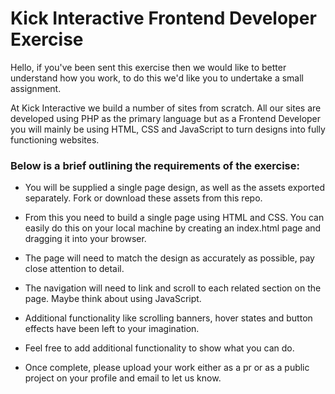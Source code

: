 # Kick Interactive Frontend Developer Exercise

Hello, if you've been sent this exercise then we would like to better understand how you work, to do this we'd like you to undertake a small assignment.

At Kick Interactive we build a number of sites from scratch. All our sites are developed using PHP as the primary language but as a Frontend Developer you will mainly be using HTML, CSS and JavaScript to turn designs into fully functioning websites.

### Below is a brief outlining the requirements of the exercise:

- You will be supplied a single page design, as well as the assets exported separately. Fork or download these assets from this repo.

- From this you need to build a single page using HTML and CSS. You can easily do this on your local machine by creating an index.html page and dragging it into your browser.

- The page will need to match the design as accurately as possible, pay close attention to detail.

- The navigation will need to link and scroll to each related section on the page. Maybe think about using JavaScript.

- Additional functionality like scrolling banners, hover states and button effects have been left to your imagination.

- Feel free to add additional functionality to show what you can do.

- Once complete, please upload your work either as a pr or as a public project on your profile and email to let us know.
